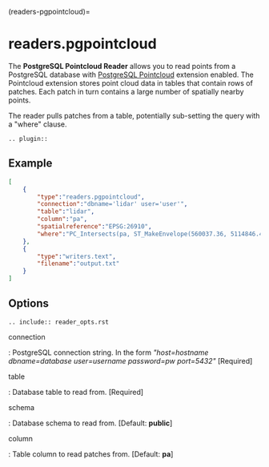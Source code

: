 (readers-pgpointcloud)=

# readers.pgpointcloud

The **PostgreSQL Pointcloud Reader** allows you to read points from a PostgreSQL
database with [PostgreSQL Pointcloud] extension enabled. The Pointcloud
extension stores point cloud data in tables that contain rows of patches. Each
patch in turn contains a large number of spatially nearby points.

The reader pulls patches from a table, potentially sub-setting the query
with a "where" clause.

```{eval-rst}
.. plugin::
```

## Example

```json
[
    {
        "type":"readers.pgpointcloud",
        "connection":"dbname='lidar' user='user'",
        "table":"lidar",
        "column":"pa",
        "spatialreference":"EPSG:26910",
        "where":"PC_Intersects(pa, ST_MakeEnvelope(560037.36, 5114846.45, 562667.31, 5118943.24, 26910))"
    },
    {
        "type":"writers.text",
        "filename":"output.txt"
    }
]
```

## Options

```{eval-rst}
.. include:: reader_opts.rst
```

connection

: PostgreSQL connection string. In the form *"host=hostname dbname=database user=username password=pw port=5432"* \[Required\]

table

: Database table to read from. \[Required\]

schema

: Database schema to read from. \[Default: **public**\]

column

: Table column to read patches from. \[Default: **pa**\]

[postgresql pointcloud]: https://github.com/pramsey/pointcloud
